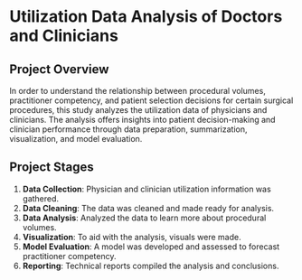 # Utilization Data Analysis of Doctors and Clinicians

## Project Overview

In order to understand the relationship between procedural volumes, practitioner competency, and patient selection decisions for certain surgical procedures, this study analyzes the utilization data of physicians and clinicians. The analysis offers insights into patient decision-making and clinician performance through data preparation, summarization, visualization, and model evaluation.

## Project Stages

1. **Data Collection**: Physician and clinician utilization information was gathered.
2. **Data Cleaning**: The data was cleaned and made ready for analysis.
3. **Data Analysis**: Analyzed the data to learn more about procedural volumes.
4. **Visualization**: To aid with the analysis, visuals were made.
5. **Model Evaluation**: A model was developed and assessed to forecast practitioner competency.
6. **Reporting**: Technical reports compiled the analysis and conclusions.

